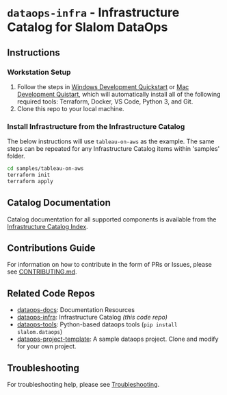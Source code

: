 # `dataops-infra` - Infrastructure Catalog for Slalom DataOps

## Instructions

### Workstation Setup

1. Follow the steps in [Windows Development Quickstart](https://docs.dataops.tk/docs/windows_development.html) or [Mac Development Quistart](https://docs.dataops.tk/docs/mac_development.html), which will automatically install all of the following required tools: Terraform, Docker, VS Code, Python 3, and Git.
2. Clone this repo to your local machine.

### Install Infrastructure from the Infrastructure Catalog

The below instructions will use `tableau-on-aws` as the example. The same steps can be repeated for any Infrastructure Catalog items within 'samples' folder.

```bash
cd samples/tableau-on-aws
terraform init
terraform apply
```

## Catalog Documentation

Catalog documentation for all supported components is available from the [Infrastructure Catalog Index](docs/catalog_index.md).

## Contributions Guide

For information on how to contribute in the form of PRs or Issues, please see [CONTRIBUTING.md](docs/CONTRIBUTING.md).

## Related Code Repos

* [dataops-docs](https://github.com/slalom-ggp/dataops-docs): Documentation Resources
* [dataops-infra](https://github.com/slalom-ggp/dataops-infra): Infrastructure Catalog _(this code repo)_
* [dataops-tools](https://github.com/slalom-ggp/dataops-powertools): Python-based dataops tools (`pip install slalom.dataops`)
* [dataops-project-template](https://github.com/slalom-ggp/dataops-project-template): A sample dataops project. Clone and modify for your own project.

## Troubleshooting

For troubleshooting help, please see [Troubleshooting](docs/troubleshooting.md).
